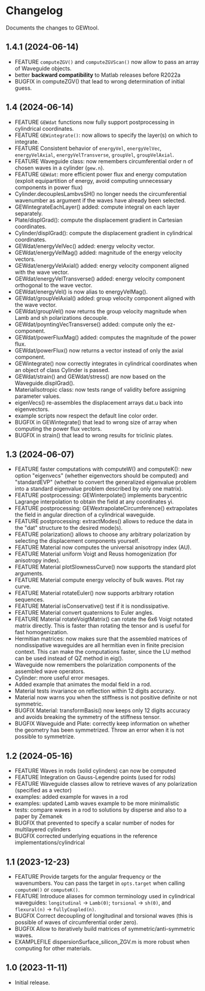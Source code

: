 # Changelog 

Documents the changes to GEWtool.

## 1.4.1 (2024-06-14)

- FEATURE `computeZGV()` and `computeZGVScan()` now allow to pass an array of Waveguide objects. 
- better **backward compatibility** to Matlab releases before R2022a
- BUGFIX in computeZGV() that lead to wrong determination of initial guess. 

## 1.4 (2024-06-14)

- FEATURE `GEWdat` functions now fully support postprocessing in cylindrical coordinates.
- FEATURE `GEWintegrate()`: now allows to specify the layer(s) on which to integrate.
- FEATURE Consistent behavior of `energyVel`, `energyVelVec`, `energyVelAxial`, `energyVelTransverse`, `groupVel`, `groupVelAxial`.
- FEATURE Waveguide class: now remembers circumferential order n of chosen waves in a cylinder (`gew.n`).
- FEATURE `GEWdat`: more efficient power flux and energy computation (exploit equipartition of energy, avoid computing unnecessary components in power flux)
- Cylinder.decouplesLambvsSH() no longer needs the circumferential wavenumber as argument if the waves have already been selected.
- GEWintegrateEachLayer() added: compute integral on each layer separately.
- Plate/displGrad(): compute the displacement gradient in Cartesian coordinates. 
- Cylinder/displGrad(): compute the displacement gradient in cylindrical coordinates. 
- GEWdat/energyVelVec() added: energy velocity vector.
- GEWdat/energyVelMag() added: magnitude of the energy velocity vectors.
- GEWdat/energyVelAxial() added: energy velocity component aligned with the wave vector.
- GEWdat/energyVelTransverse() added: energy velocity component orthogonal to the wave vector.
- GEWdat/energyVel() is now alias to energyVelMag().
- GEWdat/groupVelAxial() added: group velocity component aligned with the wave vector.
- GEWdat/groupVel() now returns the group velocity magnitude when Lamb and sh polarizations decouple. 
- GEWdat/poyntingVecTransverse() added: compute only the ez-component.
- GEWdat/powerFluxMag() added: computes the magnitude of the power flux.
- GEWdat/powerFlux() now returns a vector instead of only the axial component.
- GEWintegrate() now correctly integrates in cylindrical coordinates when an object of class Cylinder is passed.
- GEWdat/strain() and GEWdat/stress() are now based on the Waveguide.displGrad().
- MaterialIsotropic class: now tests range of validity before assigning parameter values.
- eigenVecs() re-assembles the displacement arrays dat.u back into eigenvectors.
- example scripts now respect the default line color order.
- BUGFIX in GEWintegrate() that lead to wrong size of array when computing the power flux vectors.
- BUGFIX in strain() that lead to wrong results for triclinic plates.

## 1.3 (2024-06-07)

- FEATURE faster computations with computeW() and computeK(): new option "eigenvecs" (whether eigenvectors should be computed) and "standardEVP" (whether to convert the generalized eigenvalue problem into a standard eigenvalue problem described by only one matrix).
- FEATURE postprocessing: GEWinterpolate() implements barycentric Lagrange interpolation to obtain the field at any coordinates yi. 
- FEATURE postprocessing: GEWextrapolateCircumference() extrapolates the field in angular direction of a cylindrical waveguide. 
- FEATURE postprocessing: extractModes() allows to reduce the data in the "dat" structure to the desired mode(s).
- FEATURE polarization() allows to choose any arbitrary polarization by selecting the displacement components yourself. 
- FEATURE Material now computes the universal anisotropy index (AU). 
- FEATURE Material uniform Voigt and Reuss homogenization (for anisotropy index).
- FEATURE Material plotSlownessCurve() now supports the standard plot arguments.
- FEATURE Material compute energy velocity of bulk waves. Plot ray curve.
- FEATURE Material rotateEuler() now supports arbitrary rotation sequences.
- FEATURE Material isConservative() test if it is nondissipative.
- FEATURE Material convert quaternions to Euler angles. 
- FEATURE Material rotateVoigtMatrix() can rotate the 6x6 Voigt notated matrix directly. This is faster than rotating the tensor and is useful for fast homogenization.
- Hermitian matrices: now makes sure that the assembled matrices of nondissipative waveguides are all hermitian even in finite precision context. This can make the computations faster, since the LU method can be used instead of QZ method in eig().
- Waveguide now remembers the polarization components of the assembled wave operators.
- Cylinder: more useful error mesages.
- Added example that animates the modal field in a rod.
- Material tests invariance on reflection within 12 digits accuracy.
- Material now warns you when the stiffness is not positive definite or not symmetric.
- BUGFIX Material: transformBasis() now keeps only 12 digits accuracy and avoids breaking the symmetry of the stiffness tensor.
- BUGFIX Waveguide and Plate: correctly keep information on whether the geometry has been symmetrized. Throw an error when it is not possible to symmetrize.

## 1.2 (2024-05-16)

- FEATURE Waves in rods (solid cylinders) can now be computed
- FEATURE Integration on Gauss-Legendre points (used for rods)
- FEATURE Waveguide classes allow to retrieve waves of any polarization (specified as a vector)
- examples: added example for waves in a rod
- examples: updated Lamb waves example to be more minimalistic
- tests: compare waves in a rod to solutions by disperse and also to a paper by Zemanek
- BUGFIX that prevented to specify a scalar number of nodes for multilayered cylinders
- BUGFIX corrected underlying equations in the reference implementations/cylindrical

## 1.1 (2023-12-23)

- FEATURE Provide targets for the angular frequency or the wavenumbers. You can pass the target in `opts.target` when calling `computeW()` or `computeK()`.
- FEATURE Introduce aliases for common terminology used in cylindrical waveguides: `longitudinal` -> `Lamb(0)`; `torsional` -> `sh(0)`, and `flexural(n)` -> `fullyCoupled(n)`.
- BUGFIX Correct decoupling of longitudinal and torsional waves (this is possible of waves of circumferential order zero).
- BUGFIX Allow to iteratively build matrices of symmetric/anti-symmetric waves. 
- EXAMPLEFILE dispersionSurface_silicon_ZGV.m is more robust when computing for other materials. 

## 1.0 (2023-11-11)

- Initial release.